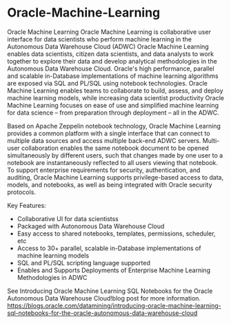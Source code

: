 # Oracle-Machine-Learning
Oracle Machine Learning Oracle Machine Learning is collaborative user interface for data scientists who perform machine learning in the Autonomous Data Warehouse Cloud (ADWC)  Oracle Machine Learning enables data scientists, citizen data scientists, and data analysts to work together to explore their data and develop analytical methodologies in the Autonomous Data Warehouse Cloud.  Oracle's high performance, parallel and scalable in-Database implementations of machine learning algorithms are exposed via SQL and PL/SQL using notebook technologies.  Oracle Machine Learning enables teams to collaborate to build, assess, and deploy machine learning models, while increasing data scientist productivity Oracle Machine Learning focuses on ease of use and simplified machine learning for data science – from preparation through deployment – all in the ADWC.

Based on Apache Zeppelin notebook technology, Oracle Machine Learning provides a common platform with a single interface that can connect to multiple data sources and access multiple back-end ADWC servers.  Multi-user collaboration enables the same notebook document to be opened simultaneously by different users, such that changes made by one user to a notebook are instantaneously reflected to all users viewing that notebook. To support enterprise requirements for security, authentication, and auditing, Oracle Machine Learning supports privilege-based access to data, models, and notebooks, as well as being integrated with Oracle security protocols.

Key Features:   

* Collaborative UI for data scientistss
* Packaged with Autonomous Data Warehouse Cloud
* Easy access to shared notebooks, templates, permissions, scheduler, etc
* Access to 30+ parallel, scalable in-Database implementations of machine learning models 
* SQL and PL/SQL scripting language supported
* Enables and Supports Deployments of Enterprise Machine Learning Methodologies in ADWC

 See Introducing Oracle Machine Learning SQL Notebooks for the Oracle Autonomous Data Warehouse Cloud!blog post for more information.  https://blogs.oracle.com/datamining/introducing-oracle-machine-learning-sql-notebooks-for-the-oracle-autonomous-data-warehouse-cloud 
